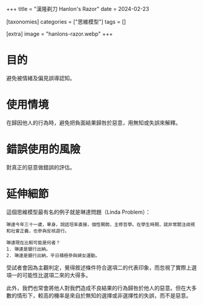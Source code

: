 +++
title = "漢隆剃刀 Hanlon's Razor"
date = 2024-02-23

[taxonomies]
categories = ["思維模型"]
tags = []

[extra]
image = "hanlons-razor.webp"
+++

# 目的
避免被情緒及偏見誤導認知。

# 使用情境
在歸因他人的行為時，避免把負面結果歸咎於惡意，用無知或失誤來解釋。

# 錯誤使用的風險
對真正的惡意做錯誤的評估。

# 延伸細節

這個思維模型最有名的例子就是琳達問題（Linda Problem）：

```
琳達今年三十一歲，單身，說話坦率直接，個性開朗，主修哲學。在學生時期，就非常關注歧視和社會正義，也參與反核遊行。

琳達現在比較可能是何者？
1. 琳達是銀行出納。
2. 琳達是銀行出納，平日積極參與婦女運動。
```

受試者會因為主觀判定，覺得敘述條件符合選項二的代表印象，而忽視了實際上選項一的可能性比選項二來的大得多。

此外，我們也常會將他人對我們造成不良結果的行為歸咎於他人的惡意。但在大多數的情形下，較高的機率是來自於無知的選擇或非選擇性的失誤，而不是惡意。
